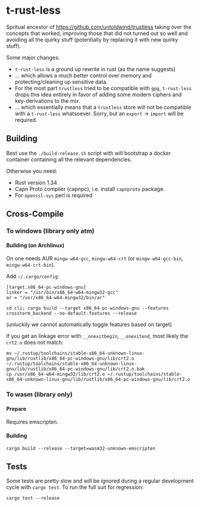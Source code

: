 # t-rust-less

Spritual ancestor of https://github.com/untoldwind/trustless taking over the concepts that worked, improving those
that did not turned out so well and avoiding all the quirky stuff (potentially by replacing it with new quirky stuff).

Some major changes:
* `t-rust-less` is a ground up rewrite in rust (as the name suggests)
* ... which allows a much better control over memory and protecting/cleaning up sensitive data.
* For the most part `trustless` tried to be compatible with `gpg`, `t-rust-less` drops this idea entirely
  in favor of adding some modern ciphers and key-derivations to the mix.
* ... which essentially means that a `trustless` store will not be compatible with a `t-rust-less` whatsoever.
  Sorry, but an `export` -> `import` will be required.

## Building

Best use the `./build-release.sh` script with will bootstrap a docker container containing all the relevant dependencies.

Otherwise you need:
* Rust version 1.34
* Capn Proto compiler (capnpc), i.e. install `capnproto` package.
* For `openssl-sys` perl is required

## Cross-Compile

### To windows (library only atm)

#### Building (on Archlinux)

On one needs AUR `mingw-w64-gcc`, `mingw-w64-crt` (or `mingw-w64-gcc-bin`, `mingw-w64-crt-bin`).

Add `~/.cargo/config`:
```
[target.x86_64-pc-windows-gnu]
linker = "/usr/bin/x86_64-w64-mingw32-gcc"
ar = "/usr/x86_64-w64-mingw32/bin/ar"
```

```
cd cli; cargo build --target x86_64-pc-windows-gnu --features crossterm_backend --no-default-features --release
```

(unluckily we cannot automatically toggle features based on target)

If you get an linkage error with `__onexitbegin`, `__onexitend`, most likely the `crt2.o` does not match:

```
mv ~/.rustup/toolchains/stable-x86_64-unknown-linux-gnu/lib/rustlib/x86_64-pc-windows-gnu/lib/crt2.o  ~/.rustup/toolchains/stable-x86_64-unknown-linux-gnu/lib/rustlib/x86_64-pc-windows-gnu/lib/crt2.o.bak
cp /usr/x86_64-w64-mingw32/lib/crt2.o ~/.rustup/toolchains/stable-x86_64-unknown-linux-gnu/lib/rustlib/x86_64-pc-windows-gnu/lib/crt2.o
```

### To wasm (library only)


#### Prepare

Requires emscripten.

#### Building

```
cargo build --release --target=wasm32-unknown-emscripten
```

## Tests

Some tests are pretty slow and will be ignored during a regular development cycle with
`cargo test`. To run the full suit for regression:

```
cargo test --release
```
